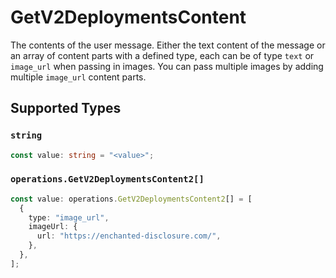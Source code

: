 # GetV2DeploymentsContent

The contents of the user message. Either the text content of the message or an array of content parts with a defined type, each can be of type `text` or `image_url` when passing in images. You can pass multiple images by adding multiple `image_url` content parts. 


## Supported Types

### `string`

```typescript
const value: string = "<value>";
```

### `operations.GetV2DeploymentsContent2[]`

```typescript
const value: operations.GetV2DeploymentsContent2[] = [
  {
    type: "image_url",
    imageUrl: {
      url: "https://enchanted-disclosure.com/",
    },
  },
];
```

